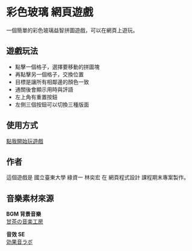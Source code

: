 # 彩色玻璃 網頁遊戲

一個簡單的彩色玻璃益智拼圖遊戲，可以在網頁上遊玩。

## 遊戲玩法

- 點擊一個格子，選擇要移動的拼圖塊
- 再點擊另一個格子，交換位置
- 目標是讓所有相鄰邊的顏色一致
- 通關後會顯示用時與評語
- 左上角有重置按鈕
- 左側三個按鈕可以切換三種版面

## 使用方式

[點我開始玩遊戲](https://conu0w0.github.io/color_glass/)

## 作者

這個遊戲是 國立臺東大學 綠資一 林奕宏 在 網頁程式設計 課程期末專案製作。

## 音樂素材來源

**BGM 背景音樂**  
[甘茶の音楽工房](https://amachamusic.chagasi.com/index.html)

**音效 SE**  
[効果音ラボ](https://soundeffect-lab.info/)
